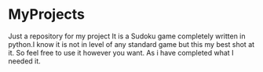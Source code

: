 # MyProjects
Just a repository for my project
It is a Sudoku game completely written in python.I know it is not in level of any standard game but this my best shot at it.
So feel free to use it however you want. As i have completed what I needed it.
